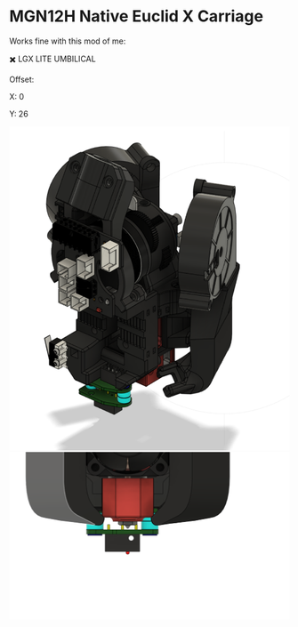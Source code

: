 # MGN12H Native Euclid X Carriage


Works fine with this mod of me:

✖️ LGX LITE UMBILICAL

Offset: 

X: 0

Y: 26

![1](images/2022-04-16T22_53_09.png)
![2](images/2022-04-27T18_38_38.png)


